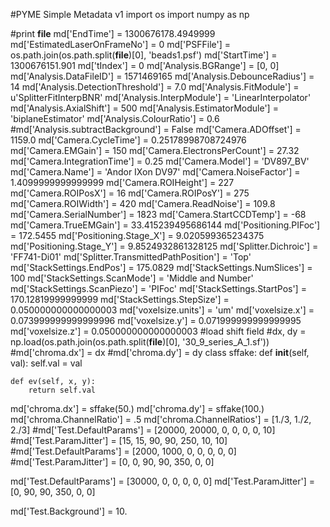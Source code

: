 #PYME Simple Metadata v1
import os
import numpy as np

#print __file__
md['EndTime'] = 1300676178.4949999
md['EstimatedLaserOnFrameNo'] = 0
md['PSFFile'] = os.path.join(os.path.split(__file__)[0], 'beads1.psf')
md['StartTime'] = 1300676151.901
md['tIndex'] = 0
md['Analysis.BGRange'] = [0, 0]
md['Analysis.DataFileID'] = 1571469165
md['Analysis.DebounceRadius'] = 14
md['Analysis.DetectionThreshold'] = 7.0
md['Analysis.FitModule'] = u'SplitterFitInterpBNR'
md['Analysis.InterpModule'] = 'LinearInterpolator'
md['Analysis.AxialShift'] = 500
md['Analysis.EstimatorModule'] = 'biplaneEstimator'
md['Analysis.ColourRatio'] = 0.6
#md['Analysis.subtractBackground'] = False
md['Camera.ADOffset'] = 1159.0
md['Camera.CycleTime'] = 0.25178998708724976
md['Camera.EMGain'] = 150
md['Camera.ElectronsPerCount'] = 27.32
md['Camera.IntegrationTime'] = 0.25
md['Camera.Model'] = 'DV897_BV'
md['Camera.Name'] = 'Andor IXon DV97'
md['Camera.NoiseFactor'] = 1.4099999999999999
md['Camera.ROIHeight'] = 227
md['Camera.ROIPosX'] = 16
md['Camera.ROIPosY'] = 275
md['Camera.ROIWidth'] = 420
md['Camera.ReadNoise'] = 109.8
md['Camera.SerialNumber'] = 1823
md['Camera.StartCCDTemp'] = -68
md['Camera.TrueEMGain'] = 33.415239495686144
md['Positioning.PIFoc'] = 172.5455
md['Positioning.Stage_X'] = 9.020599365234375
md['Positioning.Stage_Y'] = 9.8524932861328125
md['Splitter.Dichroic'] = 'FF741-Di01'
md['Splitter.TransmittedPathPosition'] = 'Top'
md['StackSettings.EndPos'] = 175.0829
md['StackSettings.NumSlices'] = 100
md['StackSettings.ScanMode'] = 'Middle and Number'
md['StackSettings.ScanPiezo'] = 'PIFoc'
md['StackSettings.StartPos'] = 170.12819999999999
md['StackSettings.StepSize'] = 0.050000000000000003
md['voxelsize.units'] = 'um'
md['voxelsize.x'] = 0.073999999999999996
md['voxelsize.y'] = 0.071999999999999995
md['voxelsize.z'] = 0.050000000000000003
#load shift field
#dx, dy = np.load(os.path.join(os.path.split(__file__)[0], '30_9_series_A_1.sf'))
#md['chroma.dx'] = dx
#md['chroma.dy'] = dy
class sffake:
    def __init__(self, val):
        self.val = val

    def ev(self, x, y):
        return self.val

md['chroma.dx'] = sffake(50.)
md['chroma.dy'] = sffake(100.)
md['chroma.ChannelRatio'] = .5
md['chroma.ChannelRatios'] = [1./3, 1./2, 2./3]
#md['Test.DefaultParams'] = [20000, 20000, 0, 0, 0, 0, 10]
#md['Test.ParamJitter'] = [15, 15, 90, 90, 250, 10, 10]
#md['Test.DefaultParams'] = [2000, 1000, 0, 0, 0, 0, 0]
#md['Test.ParamJitter'] = [0, 0, 90, 90, 350, 0, 0]

md['Test.DefaultParams'] = [30000, 0, 0, 0, 0, 0]
md['Test.ParamJitter'] = [0, 90, 90, 350, 0, 0]

md['Test.Background'] = 10.
